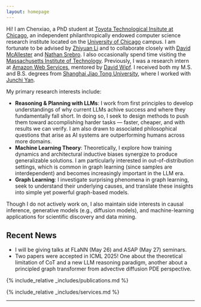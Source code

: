```yaml
---
layout: homepage
---
```


Hi! I am Chenxiao, a PhD student at [Toyota Technological Insitute at Chicago](https://www.ttic.edu), an independent philanthropically endowed computer science research institute located on the [University of Chicago](https://www.uchicago.edu/en) campus. I am fortunate to be advised by [Zhiyuan Li](http://zhiyuanli.ttic.edu) and to collaborate closely with [David McAllester](https://home.ttic.edu/~dmcallester/) and [Nathan Srebro](https://nati.ttic.edu). I also occasionally spend time visiting the [Massachusetts Institute of Technology](https://www.mit.edu). Previously, I was a research intern at [Amazon Web Services](https://www.amazonaws.cn/en/ailab/), mentored by [David Wipf](http://www.davidwipf.com/). I received both my M.S. and B.S. degrees from [Shanghai Jiao Tong University](https://en.sjtu.edu.cn), where I worked with [Junchi Yan](https://thinklab.sjtu.edu.cn). 

My primary research interests include:

* **Reasoning & Planning with LLMs**: I work from first principles to develop understandings of why current LLMs achive success and where they fundamentally fall short. In doing so, I seek to design methods to push them toward accomplishing harder tasks — faster, cheaper, and with results we can verify. I am also drawn to associated philosophical questions that arise as AI systems are outperforming humans across more domains.
* **Machine Learning Theory**: Theoretically, I explore how training dynamics and architectural inductive biases synergize to produce generalizable solutions. I am particularly interested in out-of-distribution settings, which is common in graph learning (since samples are interdependent) and becomes increasingly important in the LLM era.
* **Graph Learning**: I investigate surprising phenomena in graph learning, seek to understand their underlying causes, and translate these insights into simple yet powerful graph-based models. 

Though I do not actively work on, I also maintain side interests in causal inference, generative models (e.g., diffusion models), and machine-learning applications for scientific discovery and data mining.


## Recent News

* I will be giving talks at FLaNN (May 26) and ASAP (May 27) seminars.
* Two papers were accepted in ICML 2025! One about the theoretical limitation of CoT and a new LLM reasoning paradigm, another about a principled graph transformer from advective diffusion PDE perspective.

{% include_relative _includes/publications.md %}

{% include_relative _includes/services.md %}

<!-- ## Misc -->


---

